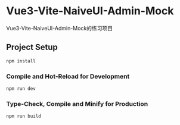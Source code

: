 # Vue3-Vite-NaiveUI-Admin-Mock
Vue3-Vite-NaiveUI-Admin-Mock的练习项目

## Project Setup

```sh
npm install
```

### Compile and Hot-Reload for Development

```sh
npm run dev
```

### Type-Check, Compile and Minify for Production

```sh
npm run build
```
